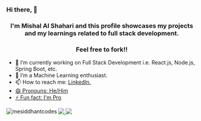### Hi there, 👋

<h3 align="center">I'm Mishal Al Shahari and this profile showcases my projects and my learnings related to full stack development.</h3>
<h3 align="center">Feel free to fork!!</h3>

- 🔭 I’m currently working on Full Stack Development i.e. React.js, Node.js, Spring Boot, etc.
- 🌱 I’m a Machine Learning enthusiast.
- 📫 How to reach me: <a href="https://www.linkedin.com/in/mishalalshahari/">LinkedIn.
- 😄 Pronouns: He/Him
- ⚡ Fun fact: I'm Pro

<img align="left" src="https://github-readme-stats.vercel.app/api?username=mishalalshahari&show_icons=true&locale=en&theme=tokyonight" alt="mesiddhantcodes" />
<img src="https://github-readme-stats.vercel.app/api/top-langs/?username=mishalalshahari&theme=dark&layout=compact">

<a href="https://github.com/antonkomarev/github-profile-views-counter">
    <img src="https://komarev.com/ghpvc/?username=mishalalshahari&style=for-the-badge">
</a>
